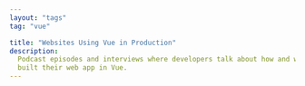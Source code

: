 ```yaml
---
layout: "tags"
tag: "vue"

title: "Websites Using Vue in Production"
description:
  Podcast episodes and interviews where developers talk about how and why they
  built their web app in Vue.
---
```


